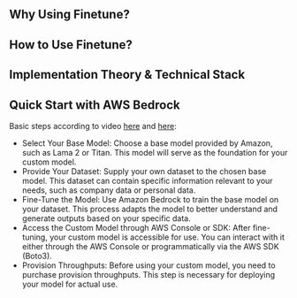 ## Why Using Finetune?

## How to Use Finetune?

## Implementation Theory & Technical Stack

## Quick Start with AWS Bedrock
Basic steps according to video [here](https://www.youtube.com/watch?v=SdTWlQPy1jE) and [here](https://aws.amazon.com/blogs/aws/customize-models-in-amazon-bedrock-with-your-own-data-using-fine-tuning-and-continued-pre-training/):
- Select Your Base Model: Choose a base model provided by Amazon, such as Lama 2 or Titan. This model will serve as the foundation for your custom model.
- Provide Your Dataset: Supply your own dataset to the chosen base model. This dataset can contain specific information relevant to your needs, such as company data or personal data.
- Fine-Tune the Model: Use Amazon Bedrock to train the base model on your dataset. This process adapts the model to better understand and generate outputs based on your specific data.
- Access the Custom Model through AWS Console or SDK: After fine-tuning, your custom model is accessible for use. You can interact with it either through the AWS Console or programmatically via the AWS SDK (Boto3).
- Provision Throughputs: Before using your custom model, you need to purchase provision throughputs. This step is necessary for deploying your model for actual use.